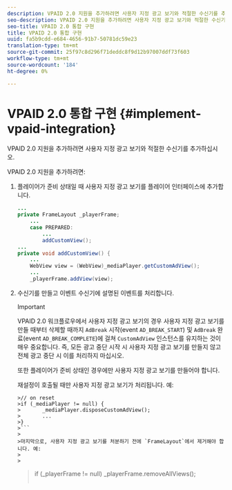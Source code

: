```yaml
---
description: VPAID 2.0 지원을 추가하려면 사용자 지정 광고 보기와 적절한 수신기를 추가하십시오.
seo-description: VPAID 2.0 지원을 추가하려면 사용자 지정 광고 보기와 적절한 수신기를 추가하십시오.
seo-title: VPAID 2.0 통합 구현
title: VPAID 2.0 통합 구현
uuid: fa5b9cdd-e684-4656-91b7-50781dc59e23
translation-type: tm+mt
source-git-commit: 25f97c8d296f71deddc8f9d12b97007ddf73f603
workflow-type: tm+mt
source-wordcount: '184'
ht-degree: 0%

---
```



# VPAID 2.0 통합 구현 {#implement-vpaid-integration}

VPAID 2.0 지원을 추가하려면 사용자 지정 광고 보기와 적절한 수신기를 추가하십시오.

VPAID 2.0 지원을 추가하려면:

1. 플레이어가 준비 상태일 때 사용자 지정 광고 보기를 플레이어 인터페이스에 추가합니다.

   ```java
   ... 
   private FrameLayout _playerFrame; 
       ... 
       case PREPARED: 
           ... 
           addCustomView(); 
   ... 
   private void addCustomView() { 
       ... 
       WebView view = (WebView)_mediaPlayer.getCustomAdView(); 
       ... 
       _playerFrame.addView(view);
   ```

1. 수신기를 만들고 이벤트 수신기에 설명된 이벤트를 처리합니다.

   >[!IMPORTANT]
   >
   >VPAID 2.0 워크플로우에서 사용자 지정 광고 보기의 경우 사용자 지정 광고 보기를 만들 때부터 삭제할 때까지 `AdBreak` 시작(event `AD_BREAK_START`) 및 `AdBreak` 완료(event `AD_BREAK_COMPLETE`)에 걸쳐 `CustomAdView` 인스턴스를 유지하는 것이 매우 중요합니다. 즉, 모든 광고 중단 시작 시 사용자 지정 광고 보기를 만들지 않고 전체 광고 중단 시 이를 처리하지 마십시오.
   >
   >
   >또한 플레이어가 준비 상태인 경우에만 사용자 지정 광고 보기를 만들어야 합니다.
   >
   >
   >재설정이 호출될 때만 사용자 지정 광고 보기가 처리됩니다. 예:
   >
   >
   ```
   >// on reset 
   >if (_mediaPlayer != null) { 
   >       _mediaPlayer.disposeCustomAdView(); 
   >       ... 
   >} 
   >```
   >
   >마지막으로, 사용자 지정 광고 보기를 처분하기 전에 `FrameLayout`에서 제거해야 합니다. 예:
   >
   >
   ```
   >if (_playerFrame != null) 
   >       _playerFrame.removeAllViews(); 
   >```
